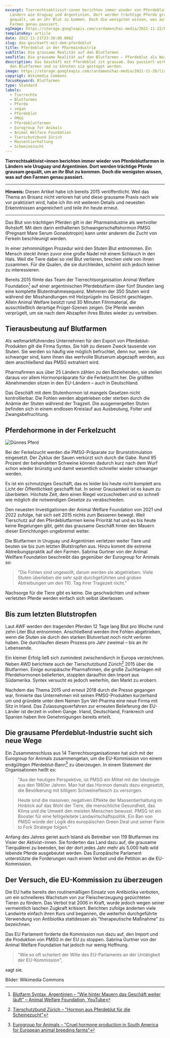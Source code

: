 ```yaml
---
excerpt: Tierrechtsaktivist⋆innen berichten immer wieder von Pferdeblutfarmen in
  Ländern wie Uruguay und Argentinien. Dort werden trächtige Pferde grausam
  gequält, um an ihr Blut zu kommen. Doch die wenigsten wissen, was auf den
  Farmen genau passiert.
ogImage: https://storage.googleapis.com/cardamonchai-media/2022-11-22/blutfarmen-fb-jpg-imagine-c83828_d14d49_1200_628/640.webp
templateKey: article
date: 2022-11-21T23:30:00.000Z
slug: das-geschaeft-mit-dem-pferdeblut
title: Pferdeblut in der Pharmaindustrie
subTitle: Die grausame Realität auf den Blutfarmen
seoTitle: Die grausame Realität auf den Blutfarmen – Pferdeblut als Ware
description: Das Geschäft mit Pferdeblut ist grausam. Das passiert wirklich auf
  den Blutfarmen und so könnten sie gestoppt werden.
image: https://storage.googleapis.com/cardamonchai-media/2021-11-20/listeria-monocytogenes-columbia-horse-blood-agar-detail-jpg-imagine-e81818_d13e3a_1440_1080/640.webp
copyrigt: Wikimedia Commons
focusKeyword: Blutfarmen
type: Standard
labels:
  - Tierrechte
  - Blutfarmen
  - Pferde
  - vegan
  - Pferdeblut
  - PMSG
  - Pferdeblutfarmen
  - Eurogroup for Animals
  - Animal Welfare Foundation
  - Tierschutzbund Zürich
  - Massentierhaltung
  - Schweinezucht
---
```

**Tierrechtsaktivist⋆innen berichten immer wieder von Pferdeblutfarmen in Ländern wie Uruguay und Argentinien. Dort werden trächtige Pferde grausam gequält, um an ihr Blut zu kommen. Doch die wenigsten wissen, was auf den Farmen genau passiert.**

---

**Hinweis:** Diesen Artikel habe ich bereits 2015 veröffentlicht. Weil das Thema an Brisanz nicht verloren hat und diese grausame Praxis nach wie vor praktiziert wird, habe ich ihn mit weiteren Details und neuesten Erkenntnissen angereichert und teile ihn heute erneut.

---

Das Blut von trächtigen Pferden gilt in der Pharmaindustrie als wertvoller Rohstoff. Mit dem darin enthaltenen Schwangerschaftshormon PMSG (Pregnant Mare Serum Gonadotropin) kann unter anderem die Zucht von Ferkeln beschleunigt werden.

In einer zehnminütigen Prozedur wird den Stuten Blut entnommen. Ein Mensch steckt ihnen zuvor eine große Nadel mit einem Schlauch in den Hals. Weil die Tiere dabei so viel Blut verlieren, brechen viele von ihnen zusammen. Für die Qualen, die sie durchleiden, scheint sich jedoch keiner zu interessieren.

Bereits 2015 filmte das Team der Tierrechtsorganisation Animal Welfare Foundation[^1] auf einer argentinischen Pferdeblutfarm über fünf Stunden lang eine komplette Blutentnahmesequenz. Mehreren der 350 Stuten wird während der Misshandlungen mit Holzprügeln ins Gesicht geschlagen. Allein Animal Welfare besitzt rund 30 Minuten Filmmaterial, die ausschließlich derartige Prügel-Szenen zeigen. Die Pferde werden verprügelt, um sie nach dem Abzapfen ihres Blutes wieder zu vertreiben.

## Tierausbeutung auf Blutfarmen 

Als weltmarktführendes Unternehmen für den Export von Pferdeblut-Produkten gilt die Firma Syntex. Sie hält zu diesem Zweck tausende von Stuten. Sie werden so häufig wie möglich befruchtet, denn nur, wenn sie schwanger sind, kann ihnen das wertvolle Blutserum abgezapft werden, aus dem anschließend das PMSG extrahiert wird.

Pharmafirmen aus über 25 Ländern zählen zu den Beziehenden, sie stellen daraus vor allem Hormonpräparate für die Ferkelzucht her. Die größten Abnehmenden sitzen in den EU-Ländern – auch in Deutschland.

Das Geschäft mit dem Stutenhormon ist mangels Gesetzen nicht kontrollierbar. Die Fohlen werden abgetrieben oder sterben durch die Anämie der Stuten während der Tragzeit. Die ausgemergelten Stuten befinden sich in einem endlosen Kreislauf aus Ausbeutung, Folter und Zwangsbefruchtung.

## Pferdehormone in der Ferkelzucht

![Dünnes Pferd](https://storage.googleapis.com/cardamonchai-media/2021-11-20/skinny-horse-5910370980-jpg-imagine-986858_9e7e78_467_350/640.webp 'Dünnes Pferd')

Bei der Ferkelzucht werden die PMSG-Präparate zur Brunststimulation eingesetzt. Der Zyklus der Sauen verkürzt sich durch die Gabe. Rund 95 Prozent der behandelten Schweine können dadurch kurz nach dem Wurf schon wieder brünstig und damit wesentlich schneller wieder schwanger werden.

Es ist ein schmutziges Geschäft, das es leider bis heute nicht komplett ans Licht der Öffentlichkeit geschafft hat. In seiner Grausamkeit ist es kaum zu überbieten. Höchste Zeit, dem einen Riegel vorzuschieben und so schnell wie möglich die notwendigen Gesetze zu verabschieden.

Den neuesten Investigationen der Animal Welfare Foundation von 2021 und 2022 zufolge, hat sich seit 2015 nichts zum Besseren bewegt. Weil Tierschutz auf den Pferdeblutfarmen keine Priorität hat und es bis heute keine Regelungen gibt, geht das grausame Geschäft hinter den Mauern dieser Einrichtungen ungebremst weiter.

Die Blutfarmen in Uruguay und Argentinien verletzen weiter Tiere und beuten sie bis zum letzten Blutstropfen aus. Hinzu kommt die extreme Abtreibungspraktik auf den Farmen. Sabrina Gurtner von der Animal Wellfare Foundation beschreibt das gegenüber der Eurogroup for Animals so:

> "Die Fohlen sind ungewollt, darum werden sie abgetrieben. Viele Stuten überleben die sehr spät durchgeführten und groben Abtreibungen um den 110. Tag ihrer Tragezeit nicht."

Nachsorge für die Tiere gibt es keine. Die geschwächten und schwer verletzten Pferde werden einfach sich selbst überlassen.

## Bis zum letzten Blutstropfen

Laut AWF werden den tragenden Pferden 12 Tage lang Blut pro Woche rund zehn Liter Blut entnommen. Anschließend werden ihre Fohlen abgetrieben, wenn die Stuten sie durch den starken Blutverlust noch nicht verloren haben. Die durchlaufen diesen Prozess pro Jahr zweimal – bis an ihr Lebensende.

Ein kleiner Erfolg ließ sich zumindest zwischendurch in Europa verzeichnen. Neben AWD berichtete auch der Tierschutzbund Zürich[^2] 2015 über die Blutfarmen. Einige europäische Pharmafirmen, die große Zuchtanlagen mit Pferdehormonen belieferten, stoppten daraufhin den Import aus Südamerika. Syntex versucht es jedoch weiterhin, den Markt zu erobern.

Nachdem das Thema 2015 und erneut 2018 durch die Presse gegangen war, firmierte das Unternehmen mit seinen PMSG-Produkten kurzerhand  um und gründete unter dem Namen Syn Vet-Pharma eine neue Firma mit Sitz in Irland. Das Zulassungsverfahren zur erneuten Belieferung der EU-Länder ist derzeit in vollem Gange. Irland, Deutschland, Frankreich und Spanien haben ihre Genehmigungen bereits erteilt.

## Die grausame Pferdeblut-Industrie sucht sich neue Wege

Ein Zusammenschluss aus 14 Tierrechtsorganisationen hat sich mit der Eurogroup for Animals zusammengetan, um die EU-Kommission von einem endgültigen Pferdeblut-Bann[^3] zu überzeugen. In einem Statement der Organisationen heißt es:

> "Aus der heutigen Perspektive, ist PMSG ein Mittel mit der Ideologie aus den 1980er Jahren. Man hat das Hormon damals dazu eingesetzt, die Bevölkerung mit billigem Schweinefleisch zu versorgen. 
> 
> Heute sind die massiven, negativen Effekte der Massentierhaltung im Hinblick auf das Wohl der Tiere, die menschliche Gesundheit, das Klima und die Umwelt den meisten Menschen bewusst. PMSG ist ein Booster für eine fehlgeleitete Landwirtschaftspolitik. Ein Ban von PMSG würde der Logik des europäischen Green Deal und seiner Farm to Fork Strategie folgen."

Anfang des Jahres geriet auch Island als Betreiber von 119 Blutfarmen ins Visier der Aktivist⋆innen. Sie forderten das Land dazu auf, die grausame Tierquälerei zu beenden, bei der dort jedes Jahr mehr als 5.000 halb wild lebende Pferde ausgebeutet werden. Das Europäische Parlament unterstützte die Forderungen nach einem Verbot und die Petition an die EU-Kommission.

## Der Versuch, die EU-Kommission zu überzeugen

Die EU hatte bereits den routinemäßigen Einsatz von Antibiotika verboten, um ein schnelleres Wachstum von zur Fleischerzeugung gezüchteten Tieren zu fördern. Das Verbot trat 2006 in Kraft, wurde jedoch wegen seiner vermeintlich laschen Zugkraft kritisiert. Berichten zufolge änderten viele Landwirte einfach ihren Kurs und begannen, die weiterhin durchgeführte Verwendung von Antibiotika stattdessen als "therapeutische Maßnahme" zu bezeichnen.

Das EU Parlament forderte die Kommission nun dazu auf, den Import und die Produktion von PMSG in der EU zu stoppen. Sabrina Gurtner von der Animal Welfare Foundation hat jedoch nur wenig Hoffnung.

> "Wie so oft scheitert der Wille des EU-Parlaments an der Untätigkeit der EU-Kommission", 

sagt sie.

Bilder: Wikimedia Commons

[^1]: [Blutfarm Syntax, Argentinien – "Wie hinter Mauern das Geschäft weiter läuft" – Animal Welfare Foundation, YouTube](https://www.youtube.com/watch?v=NkAxxxeF3YE)

[^2]: [Tierschutzbund Zürich – "Hormon aus Pferdeblut für die Scheinezucht"](https://www.tierschutzbund.de/information/hintergrund/landwirtschaft/pferdeblut-fuer-die-schweinezucht/)

[^3]: [Eurogroup for Animals – "Cruel hormone production in South America for European animal breeding farms"](https://www.eurogroupforanimals.org/news/cruel-hormone-production-south-america-european-animal-breeding-farms)

